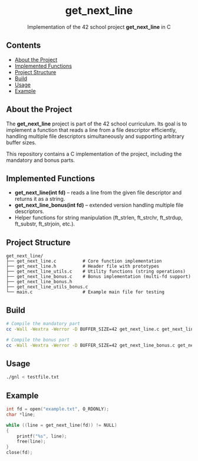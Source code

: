 <!-- PROJECT LOGO -->

<br />
<div align="center">
  <h1>get_next_line</h1>
  <p align="center">
    Implementation of the 42 school project <b>get_next_line</b> in C  
    <br />
  </p>
</div>

<!-- TABLE OF CONTENTS -->

## Contents

* [About the Project](#about-the-project)
* [Implemented Functions](#implemented-functions)
* [Project Structure](#project-structure)
* [Build](#build)
* [Usage](#usage)
* [Example](#example)

## About the Project

The **get\_next\_line** project is part of the 42 school curriculum.
Its goal is to implement a function that reads a line from a file descriptor efficiently, handling multiple file descriptors simultaneously and supporting arbitrary buffer sizes.

This repository contains a C implementation of the project, including the mandatory and bonus parts.

## Implemented Functions

* **get\_next\_line(int fd)** – reads a line from the given file descriptor and returns it as a string.
* **get\_next\_line\_bonus(int fd)** – extended version handling multiple file descriptors.
* Helper functions for string manipulation (ft\_strlen, ft\_strchr, ft\_strdup, ft\_substr, ft\_strjoin, etc.).

## Project Structure

```
get_next_line/
├── get_next_line.c          # Core function implementation
├── get_next_line.h          # Header file with prototypes
├── get_next_line_utils.c    # Utility functions (string operations)
├── get_next_line_bonus.c    # Bonus implementation (multi-fd support)
├── get_next_line_bonus.h
├── get_next_line_utils_bonus.c
└── main.c                   # Example main file for testing
```

## Build

```sh
# Compile the mandatory part
cc -Wall -Wextra -Werror -D BUFFER_SIZE=42 get_next_line.c get_next_line_utils.c main.c -o gnl

# Compile the bonus part
cc -Wall -Wextra -Werror -D BUFFER_SIZE=42 get_next_line_bonus.c get_next_line_utils_bonus.c main.c -o gnl_bonus
```

## Usage

```sh
./gnl < testfile.txt
```

## Example

```c
int fd = open("example.txt", O_RDONLY);
char *line;

while ((line = get_next_line(fd)) != NULL)
{
    printf("%s", line);
    free(line);
}
close(fd);
```
